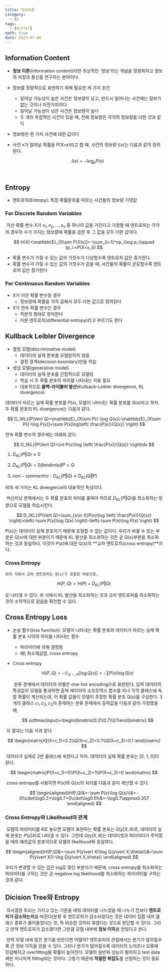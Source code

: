 ```yaml
---
title: 정보이론
category:
  - AI
tags:
  - [Aiffel]
math: true
date: 2023-07-06
---
```


## Information Content

- **정보 이론**(information content)이란 추상적인 '정보'라는 개념을 정량화하고 정보의 저장과 통신을 연구하는 분야이다.

- 정보를 정량적으로 표현하기 위해 필요한 세 가지 조건

  - 일어날 가능성이 높은 사건은 정보량이 낮고, 반드시 일어나는 사건에는 정보가 없는 것이나 마찬가지이다
  - 일어날 가능성이 낮은 사건은 정보량이 높다
  - 두 개의 독립적인 사건이 있을 때, 전체 정보량은 각각의 정보량을 더한 것과 같다

- 정보량은 한 가지 사건에 대한 값이다

- 사건 x가 일어날 확률을 P(X=x)라고 할 때, 사건의 정보량 I(x)는 다음과 같이 정의된다.
  
  
  $$
  I(x)=-\log_bP(x)
  $$

​	

## Entropy

- 엔트로피(Entropy): 특정 확률분포를 따르는 사건들의 정보량 기댓값



### For Discrete Random Variables

​	이산 확률 변수 X가 $x_1,x_2,\ldots ,x_n$ 중 하나의 값을 가진다고 가정할 때 엔트로피는 각각의 경우의 수가 가지는 정보량에 확률을 곱한 후 그 값을 모두 더한 값이다.


$$
H(X)=\mathbb{E}_{X\sim P}[I(x)]=-\sum_{i=1}^np_i\log p_i\qquad (p_i:=P(X=x_i))
$$

- 확률 변수가 가질 수 있는 값의 가짓수가 다양할수록 엔트로피 값은 증가한다.
- 확률 변수가 가질 수 있는 값의 가짓수가 같을 때, 사건들의 확률이 균등할수록 엔트로피 값은 증가한다



### For Continuous Random Variables

- X가 이산 확률 변수일 경우
  - 정보량에 확률을 각각 곱해서 모두 더한 값으로 정의된다
- X가 연속 확률 변수인 경우
  - 적분의 형태로 정의한다
  - 미분 엔트로피(differential entropy)라고 부르기도 한다



## Kullback Leibler Divergence

- 결정 모델(discriminative model)
  - 데이터의 실제 분포를 모델링하지 않음
  - 결정 경계(decision boundary)만을 학습
- 생성 모델(generative model)
  - 데이터의 실제 분포를 간접적으로 모델링
  - 학습 시 두 확률 분포의 차이를 나타내는 지표 필요
  - 대표적으로 **쿨백-라이블러 발산**(Kullback-Leibler divergence, KL divergence)





데이터가 따르는 실제 확률 분포를 $P(x)$, 모델이 나타내는 확률 분포를 $Q(x)$라고 하자. 두 확률 분포의 KL divergence는 다음과 같다.


$$
D_{KL}(P\Vert Q)=\mathbb{E}_{X\sim P}[-\log Q(x)]-\mathbb{E}_{X\sim P}[-\log P(x)]=\sum P(x)log\left( \frac{P(x)}{Q(x)} \right)
$$


연속 확률 변수의 경우에는 아래와 같다.


$$
D_{KL}(P\Vert Q)=\int P(x)\log \left( \frac{P(x)}{Q(x)} \right)dx
$$




1. $D_{KL}(P\Vert Q)\geq 0$

2. $D_{KL}(P\Vert Q)=0 if and only if P=Q$

3. $non-symmertric:D_{KL}(P\Vert Q)\neq D_{KL}(Q\Vert P)$

위의 세 가지는 KL divergence의 대표적인 특성이다. 





​	머신러닝 문제에서는 두 확률 분포의 차이를 줄여야 하므로 $D_{KL}(P\Vert Q)$를 최소화하는 방향으로 모델을 학습시킨다.


$$
D_{KL}(P\Vert Q)=\sum_{x\in X}P(x)\log \left( \frac{P(x)}{Q(x)} \right)=\left(-\sum P(x)\log Q(x) \right)-\left(-\sum P(x)\log P(x) \right)
$$


P(x)는 데이터의 실제 분포이기 때문에 조절할 수 없는 값이다. 우리가 바꿀 수 있는 부분은 Q(x)에 대한 부분이기 때문에 KL 발산을 최소화하는 것은 곧 Q(x)부분을 최소화하는 것과 동일하다. 이것이 P(x)에 대한 Q(x)의 **교차 엔트로피(cross entropy)**이다.



### Cross Entropy

 	위의 식에서 교차 엔트로피는 Q(x)가 포함된 부분으로,


$$
H(P,Q)=H(P)+D_{KL}(P\Vert Q)
$$


로 나타낼 수 있다. 위 식에서 KL 발산을 최소화하는 것과 교차 엔트로피를 최소화하는 것이 수학적으로 같음을 확인할 수 있다.



## Cross Entropy Loss

- 손실 함수(loss function): 모델이 나타내는 확률 분포와 데이터가 따르는 실제 확률 분포 사이의 차이를 나타내는 함수

  - 파라미터에 의해 결정됨
  - 예) 최소제곱법, cross entropy

- Cross entropy

  
  $$
  H(P,Q)=-\mathbb{E}_{X\sim P}[\log Q(x)]=-\sum P(x)\log Q(x)
  $$
  

  ​	분류 문제에서 데이터의 라벨은 one-hot encoding으로 표현된다. 입력 데이터의 특성값이 모델을 통과하면 출력 레이어의 소프트맥스 함수를 지나 각각 클래스에 속할 확률이 계산되는데, 이 확률 값들이 모델이 추정한 확률 분포 Q(x)를 구성한다. 3개의 클래스 $c_1, c_2, c_3$이 존재하는 분류 문제에서 출력값을 다음과 같이 가정했을 때,

  
  $$
  softmax(input)=\begin{bmatrix}0.2\\0.7\\0.1\end{bmatrix}
  $$
  

  

​			이 결과는 다음 식과 같다.


$$
\begin{matrix}Q(X=c_1)=0.2\\Q(X=c_2)=0.7\\Q(X=c_3)=0.1 \end{matrix}
$$


​		데이터가 실제로 2번 클래스에 속한다고 하자. 데이터의 실제 확률 분포는 [0, 1, 0]이 된다.


$$
\begin{matrix}P(X=c_1)=0\\P(X=c_2)=1\\P(X=c_3)=0 \end{matrix}
$$


​		cross entropy를 사용하면 P(x)와 Q(x)의 차이를 다음과 같이 계산할 수 있다.


$$
\begin{aligned}H(P,Q)&=-\sum P(x)\log Q(x)\\&=-(0\cdot\log0.2+\log0.7+0\cdot\log0.1)\\&=-\log0.7\approx0.357 \end{aligned}
$$


### Cross Entropy와 Likelihood의 관계

​	모델의 파라미터를 $\theta$로 놓으면 모델이 표현하는 확률 분포는 $Q(y\vert X,\theta)$로, 데이터의 실제 분포는 $P(y\vert X)$로 나타낼 수 있다. 그런데 $Q(y\vert X,\theta)$는 데이터셋과 파라미터가 주어졌을 때의 예측값의 분포이므로 모델의 likelihood와 동일하다.


$$
\begin{aligned}H(P,Q)&=-\sum P(y\vert X)\log Q(y\vert X,\theta)\\&=\sum P(y\vert X)(-\log Q(y\vert X,\theta)) \end{aligned}
$$


우리가 변경할 수 있는 값은 log로 묶인 부분이기 때문에, cross entropy를 최소화하는 파라미터를 구하는 것은 곧 negative log likelihood를 최소화하는 파라미터를 구하는 것과 같다.



## Dicision Tree와 Entropy

​	의사결정 트리는 가지고 있는 기준을 세워 데이터를 나누었을 때 나누기 전보다 **엔트로피가 감소하는지**를 따진다(분류 후 엔트로피가 감소되었다는 것은 데이터 집합 내의 클래스 종류가 줄어들었다는 것, 즉 비슷한 것끼리 묶였다는 것으로 판단할 수 있다). 그리고 만약 엔트로피가 감소했다면 그만큼 모델 내부에 **정보 이득**을 얻었다고 본다.

​	만약 모델 내에 많은 분기를 만든다면 어떨까? 엔트로피의 관점에서는 분기가 많아질수록 큰 정보 이득을 얻을 수 있다. 그러나 분기가 많아질수록 데이터의 노이즈나 오류에 민감해지고 overfitting될 확률이 높아진다. 모델의 일반화 성능이 떨어지고 test data에만 지나치게 fitting되는 것이다. 그렇기 때문에 **적절한 복잡도**를 선정하는 것이 중요하다.
